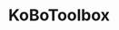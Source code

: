 ---
git: https://github.com/kobotoolbox
logohandle: kobotoolbox
sort: kobotoolbox
title: KoBoToolbox
twitter: https://x.com/kobotoolbox
website: https://www.kobotoolbox.org/
---